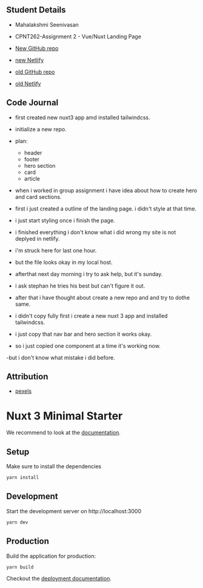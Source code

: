## Student Details

- Mahalakshmi Seenivasan

- CPNT262-Assignment 2 - Vue/Nuxt Landing Page

- [New GitHub repo]()

- [new Netlify](https://lambent-gumption-d39557.netlify.app/)

- [old GitHub repo]()

- [old Netlify]()

## Code Journal

- first created new nuxt3 app amd installed tailwindcss.

- initialize a new repo.

- plan:

  - header
  - footer
  - hero section
  - card
  - article

- when i worked in group assignment i have idea about how to create hero and card sections.

- first i just created a outline of the landing page. i didn't style at that time.

- i just start styling once i finish the page.

- i finished everything i don't know what i did wrong my site is not deplyed in netlify.

- i'm struck here for last one hour.

- but the file looks okay in my local host.

- afterthat next day morning i try to ask help, but it's sunday.

- i ask stephan he tries his best but can't figure it out.

- after that i have thought about create a new repo and and try to dothe same.

- i didn't copy fully first i create a new nuxt 3 app and installed tailwindcss.

- i just copy that nav bar and hero section it works okay.

- so i just copied one component at a time it's working now.

-but i don't know what mistake i did before.

## Attribution

- [pexels](https://www.pexels.com/)

# Nuxt 3 Minimal Starter

We recommend to look at the [documentation](https://v3.nuxtjs.org).

## Setup

Make sure to install the dependencies

```bash
yarn install
```

## Development

Start the development server on http://localhost:3000

```bash
yarn dev
```

## Production

Build the application for production:

```bash
yarn build
```

Checkout the [deployment documentation](https://v3.nuxtjs.org/docs/deployment).
